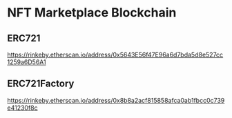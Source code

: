 # NFT Marketplace Blockchain

## ERC721
https://rinkeby.etherscan.io/address/0x5643E56f47E96a6d7bda5d8e527cc1259a6D56A1

## ERC721Factory
https://rinkeby.etherscan.io/address/0x8b8a2acf815858afca0ab1fbcc0c739e41230f8c
